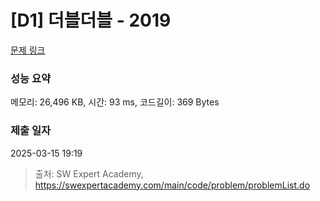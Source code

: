 # [D1] 더블더블 - 2019 

[문제 링크](https://swexpertacademy.com/main/code/problem/problemDetail.do?contestProbId=AV5QDEX6AqwDFAUq) 

### 성능 요약

메모리: 26,496 KB, 시간: 93 ms, 코드길이: 369 Bytes

### 제출 일자

2025-03-15 19:19



> 출처: SW Expert Academy, https://swexpertacademy.com/main/code/problem/problemList.do